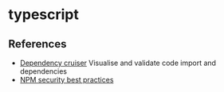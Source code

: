 # typescript

## References

* [Dependency cruiser](https://github.com/sverweij/dependency-cruiser)
    Visualise and validate code import and dependencies
* [NPM security best practices](https://cheatsheetseries.owasp.org/cheatsheets/NPM_Security_Cheat_Sheet.html)

